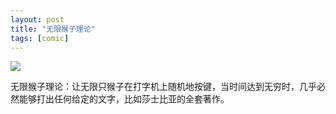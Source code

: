 ```yaml
---
layout: post
title: "无限猴子理论"
tags: [comic]
---
```


![](http://ww3.sinaimg.cn/mw690/534218ffjw1ec685ipmezj20j60clgms.jpg)


无限猴子理论：让无限只猴子在打字机上随机地按键，当时间达到无穷时，几乎必然能够打出任何给定的文字，比如莎士比亚的全套著作。